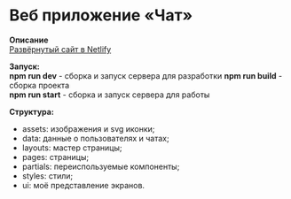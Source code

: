 # Веб приложение «Чат»

**Описание**  
[Развёрнутый сайт в Netlify](https://eloquent-mandazi-ddfa71.netlify.app)  

**Запуск:**  
**npm run dev** - сборка и запуск сервера для разработки 
**npm run build** - сборка проекта  
**npm run start** - сборка и запуск сервера для работы

**Структура:**  
- assets: изображения и svg иконки;
- data: данные о пользователях и чатах;
- layouts: мастер страницы;
- pages: страницы;
- partials: переиспользуемые компоненты;
- styles: стили;
- ui: моё представление экранов.
